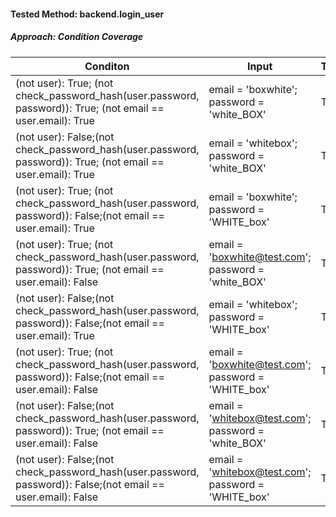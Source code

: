 
#### Tested Method: backend.login_user 
##### Approach: Condition Coverage

| Conditon                                                                                                    | Input                                               | Test | Output                       | 
|-------------------------------------------------------------------------------------------------------------|-----------------------------------------------------|------|------------------------------|
| (not user): True; (not check_password_hash(user.password, password)): True; (not email == user.email): True | email = 'boxwhite';          password = 'white_BOX' | T1   | None            - [expected] |
| (not user): False;(not check_password_hash(user.password, password)): True; (not email == user.email): True | email = 'whitebox';          password = 'white_BOX' | T2   | None            - [expected] |
| (not user): True; (not check_password_hash(user.password, password)): False;(not email == user.email): True | email = 'boxwhite';          password = 'WHITE_box' | T3   | None            - [expected] |
| (not user): True; (not check_password_hash(user.password, password)): True; (not email == user.email): False| email = 'boxwhite@test.com'; password = 'white_BOX' | T4   | None            - [expected] |
| (not user): False;(not check_password_hash(user.password, password)): False;(not email == user.email): True | email = 'whitebox';          password = 'WHITE_box' | T5   | None            - [expected] |
| (not user): True; (not check_password_hash(user.password, password)): False;(not email == user.email): False| email = 'boxwhite@test.com'; password = 'WHITE_box' | T6   | None            - [expected] |
| (not user): False;(not check_password_hash(user.password, password)): True; (not email == user.email): False| email = 'whitebox@test.com'; password = 'white_BOX' | T7   | None            - [expected] |
| (not user): False;(not check_password_hash(user.password, password)): False;(not email == user.email): False| email = 'whitebox@test.com'; password = 'WHITE_box' | T8   | get_user(email) - [expected] |
